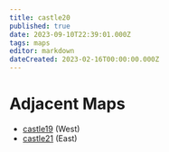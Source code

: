 ```yaml
---
title: castle20
published: true
date: 2023-09-10T22:39:01.000Z
tags: maps
editor: markdown
dateCreated: 2023-02-16T00:00:00.000Z
---
```



# Adjacent Maps
 * [castle19](/maps/castle19) (West)
 * [castle21](/maps/castle21) (East)
